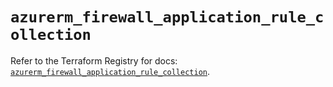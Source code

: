 # `azurerm_firewall_application_rule_collection`

Refer to the Terraform Registry for docs: [`azurerm_firewall_application_rule_collection`](https://registry.terraform.io/providers/hashicorp/azurerm/4.30.0/docs/resources/firewall_application_rule_collection).
